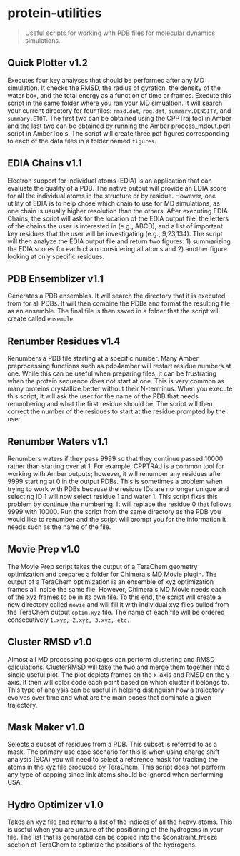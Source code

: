 # protein-utilities
>Useful scripts for working with PDB files for molecular dynamics simulations.

## Quick Plotter v1.2
Executes four key analyses that should be performed after any MD simulation. It checks the RMSD, the radius of gyration, the density of the water box, and the total energy as a function of time or frames. Execute this script in the same folder where you ran your MD simualtion. It will search your current directory for four files: ```rmsd.dat```, ```rog.dat```, ```summary.DENSITY```, and ```summary.ETOT```. The first two can be obtained using the CPPTraj tool in Amber and the last two can be obtained by running the Amber process_mdout.perl script in AmberTools. The script will create three pdf figures corresponding to each of the data files in a folder named ```figures```.

## EDIA Chains v1.1
Electron support for individual atoms (EDIA) is an application that can evaluate the quality of a PDB. The native output will provide an EDIA score for all the individual atoms in the structure or by residue. However, one utility of EDIA is to help chose which chain to use for MD simulations, as one chain is usually higher resolution than the others. After executing EDIA Chains, the script will ask for the location of the EDIA output file, the letters of the chains the user is interested in (e.g., ABCD), and a list of important key residues that the user will be investigating (e.g., 9,23,134). The script will then analyze the EDIA output file and return two figures: 1) summarizing the EDIA scores for each chain considering all atoms and 2) another figure looking at only specific residues. 

## PDB Ensemblizer v1.1
Generates a PDB ensembles. It will search the directory that it is executed from for all PDBs. It will then combine the PDBs and format the resulting file as an ensemble. The final file is then saved in a folder that the script will create called ```ensemble```.

## Renumber Residues v1.4
Renumbers a PDB file starting at a specific number. Many Amber preprocessing functions such as pdb4amber will restart residue numbers at one. While this can be useful when preparing files, it can be frustrating when the protein sequence does not start at one. This is very common as many proteins crystallize better without their N-terminus. When you execute this script, it will ask the user for the name of the PDB that needs renumbering and what the first residue should be. The script will then correct the number of the residues to start at the residue prompted by the user.

## Renumber Waters v1.1
Renumbers waters if they pass 9999 so that they continue passed 10000 rather than starting over at 1. For example, CPPTRAJ is a common tool for working with Amber outputs; however, it will renumber any residues after 9999 starting at 0 in the output PDBs. This is sometimes a problem when trying to work with PDBs because the residue IDs are no longer unique and selecting ID 1 will now select residue 1 and water 1. This script fixes this problem by continue the numbering. It will replace the residue 0 that follows 9999 with 10000. Run the script from the same directory as the PDB you would like to renumber and the script will prompt you for the information it needs such as the name of the file.

## Movie Prep v1.0
The Movie Prep script takes the output of a TeraChem geometry optimization and prepares a folder for Chimera's MD Movie plugin. The output of a TeraChem optimization is an ensemble of xyz optimization frames all inside the same file. However, Chimera's MD Movie needs each of the xyz frames to be in its own file. To this end, the script will create a new directory called ```movie``` and will fill it with individual xyz files pulled from the TeraChem output ```optim.xyz``` file. The name of each file will be ordered consecutively ```1.xyz, 2.xyz, 3.xyz, etc.```.

## Cluster RMSD v1.0
Almost all MD processing packages can perform clustering and RMSD calculations. ClusterRMSD will take the two and merge them together into a single useful plot. The plot depicts frames on the x-axis and RMSD on the y-axis. It then will color code each point based on which cluster it belongs to. This type of analysis can be useful in helping distinguish how a trajectory evolves over time and what are the main poses that dominate a given trajectory.

## Mask Maker v1.0
Selects a subset of residues from a PDB. This subset is referred to as a mask. The primary use case scenario for this is when using charge shift analysis (SCA) you will need to select a reference mask for tracking the atoms in the xyz file produced by TeraChem. This script does not perform any type of capping since link atoms should be ignored when performing CSA.

## Hydro Optimizer v1.0
Takes an xyz file and returns a list of the indices of all the heavy atoms. This is useful when you are unsure of the positioning of the hydrogens in your file. The list that is generated can be copied into the $constraint_freeze section of TeraChem to optimize the positions of the hydrogens.
